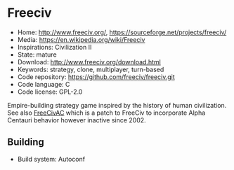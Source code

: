 # Freeciv

- Home: http://www.freeciv.org/, https://sourceforge.net/projects/freeciv/
- Media: https://en.wikipedia.org/wiki/Freeciv
- Inspirations: Civilization II
- State: mature
- Download: http://www.freeciv.org/download.html
- Keywords: strategy, clone, multiplayer, turn-based
- Code repository: https://github.com/freeciv/freeciv.git
- Code language: C
- Code license: GPL-2.0

Empire-building strategy game inspired by the history of human civilization.
See also [FreeCivAC](http://freecivac.sourceforge.net/) which is a patch to FreeCiv to incorporate Alpha Centauri behavior
however inactive since 2002.

## Building

- Build system: Autoconf
